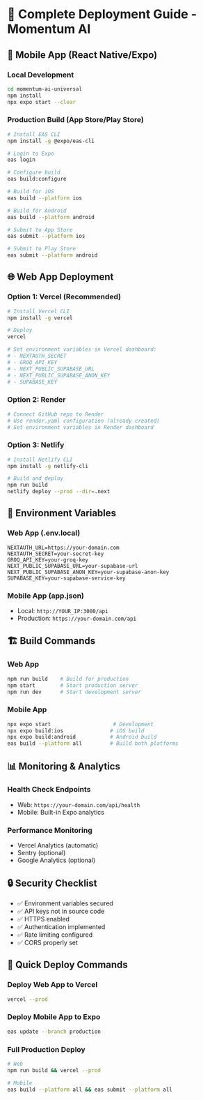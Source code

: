 # 🚀 Complete Deployment Guide - Momentum AI

## 📱 Mobile App (React Native/Expo)

### Local Development
```bash
cd momentum-ai-universal
npm install
npx expo start --clear
```

### Production Build (App Store/Play Store)
```bash
# Install EAS CLI
npm install -g @expo/eas-cli

# Login to Expo
eas login

# Configure build
eas build:configure

# Build for iOS
eas build --platform ios

# Build for Android
eas build --platform android

# Submit to App Store
eas submit --platform ios

# Submit to Play Store
eas submit --platform android
```

## 🌐 Web App Deployment

### Option 1: Vercel (Recommended)
```bash
# Install Vercel CLI
npm install -g vercel

# Deploy
vercel

# Set environment variables in Vercel dashboard:
# - NEXTAUTH_SECRET
# - GROQ_API_KEY
# - NEXT_PUBLIC_SUPABASE_URL
# - NEXT_PUBLIC_SUPABASE_ANON_KEY
# - SUPABASE_KEY
```

### Option 2: Render
```bash
# Connect GitHub repo to Render
# Use render.yaml configuration (already created)
# Set environment variables in Render dashboard
```

### Option 3: Netlify
```bash
# Install Netlify CLI
npm install -g netlify-cli

# Build and deploy
npm run build
netlify deploy --prod --dir=.next
```

## 🔧 Environment Variables

### Web App (.env.local)
```env
NEXTAUTH_URL=https://your-domain.com
NEXTAUTH_SECRET=your-secret-key
GROQ_API_KEY=your-groq-key
NEXT_PUBLIC_SUPABASE_URL=your-supabase-url
NEXT_PUBLIC_SUPABASE_ANON_KEY=your-supabase-anon-key
SUPABASE_KEY=your-supabase-service-key
```

### Mobile App (app.json)
- Local: `http://YOUR_IP:3000/api`
- Production: `https://your-domain.com/api`

## 🏗️ Build Commands

### Web App
```bash
npm run build    # Build for production
npm start        # Start production server
npm run dev      # Start development server
```

### Mobile App
```bash
npx expo start                    # Development
npx expo build:ios               # iOS build
npx expo build:android           # Android build
eas build --platform all         # Build both platforms
```

## 📊 Monitoring & Analytics

### Health Check Endpoints
- Web: `https://your-domain.com/api/health`
- Mobile: Built-in Expo analytics

### Performance Monitoring
- Vercel Analytics (automatic)
- Sentry (optional)
- Google Analytics (optional)

## 🔒 Security Checklist

- ✅ Environment variables secured
- ✅ API keys not in source code
- ✅ HTTPS enabled
- ✅ Authentication implemented
- ✅ Rate limiting configured
- ✅ CORS properly set

## 🚀 Quick Deploy Commands

### Deploy Web App to Vercel
```bash
vercel --prod
```

### Deploy Mobile App to Expo
```bash
eas update --branch production
```

### Full Production Deploy
```bash
# Web
npm run build && vercel --prod

# Mobile  
eas build --platform all && eas submit --platform all
``` 